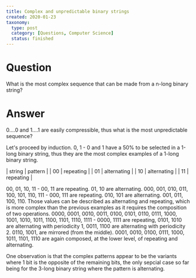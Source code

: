```yaml
---
title: Complex and unpredictable binary strings
created: 2020-01-23
taxonomy:
  type: post
  category: [Questions, Computer Science]
  status: finished
---
```


# Question
What is the most complex sequence that can be made from a n-long binary string?

# Answer
0....0 and 1....1 are easily compressible, thus what is the most unpredictable sequence?

Let's proceed by induction.
0, 1 - 0 and 1 have a 50% to be selected in a 1-long binary string, thus they are the most complex examples of a 1-long binary string.

| string | pattern |
| 00 | repeating |
| 01 | alternating |
| 10 | alternating |
| 11 | repeating |

00, 01, 10, 11 - 00, 11 are repeating. 01, 10 are alternating.
000, 001, 010, 011, 100, 101, 110, 111 - 000, 111 are repeating. 010, 101 are alternating. 001, 011, 100, 110. Those values can be described as alternating and repeating, which is more complex than the previous examples as it requires the composition of two operations.
0000, 0001, 0010, 0011, 0100, 0101, 0110, 0111, 1000, 1001, 1010, 1011, 1100, 1101, 1110, 1111 - 0000, 1111 are repeating, 0101, 1010 are alternating with periodicity 1, 0011, 1100 are alternating with periodicity 2. 0110, 1001, are mirrored (from the middle). 0001, 0010, 0100, 0111, 1000, 1011, 1101, 1110 are again composed, at the lower level, of repeating and alternating.

One observation is that the complex patterns appear to be the variants where 1 bit is the opposite of the remaining bits, the only sepcial case so far being for the 3-long binary string where the pattern is alternating.

